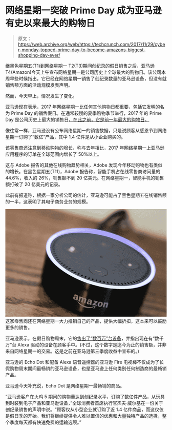 # 网络星期一突破 Prime Day 成为亚马逊有史以来最大的购物日 

> 原文：<https://web.archive.org/web/https://techcrunch.com/2017/11/29/cyber-monday-topped-prime-day-to-become-amazons-biggest-shopping-day-ever/>

继黑色星期五(T1)到网络星期一 T2(T3)期间创纪录的假日销售之后，亚马逊 T4(Amazon)今天上午宣布网络星期一是公司历史上全球最大的购物日。该公司本周早些时候指出，它已经在网络星期一销售了创纪录数量的亚马逊设备，但没有就销售额方面的活动规模发表声明。

然而，今天早上，情况发生了变化。

亚马逊现在表示，2017 年网络星期一比任何其他购物日都重要，包括它发明的名为 Prime Day 的销售假日。在通常较慢的夏季购物季节举行，2017 年的 Prime Day 是公司历史上最大的销售日[，在此之前，它是前一年最大的购物日](https://web.archive.org/web/20221208034459/https://beta.techcrunch.com/2017/07/12/amazons-prime-day-was-the-biggest-sales-day-in-its-history-up-60-on-2016-led-by-the-echo/)[。](https://web.archive.org/web/20221208034459/https://beta.techcrunch.com/2016/07/13/prime-day-2016-was-amazons-biggest-day-ever/)

像往常一样，亚马逊没有公布网络星期一的销售数据，只是说顾客从感恩节到网络星期一订购了“数亿”产品，其中 1.4 亿件是从小企业购买的。

该零售商还注意到移动购物的增长，称与去年相比，2017 年网络星期一上亚马逊应用程序的订单在全球范围内增长了 50%以上。

这与 Adobe 报告的其他在线购物趋势相关，Adobe 发现今年移动购物也有类似的增长。在黑色星期五(T11)，Adobe 报告称，智能手机占在线零售商访问量的 44.6%，收入的 26%，销售额不到 20 亿美元。在网络星期一，智能手机的销售额打破了 20 亿美元的记录。

此前有报道称，根据一家分析公司的估计，亚马逊可能占了黑色星期五在线销售额的一半，这表明了其电子商务业务的规模。

![](img/de7c28794019fdd06d40a8f5e2a61826.png)这家零售商还在网络星期一大力推销自己的产品，提供大幅折扣，这本来可以鼓励更多的销售。

亚马逊表示，在假日购物周末，它的[售出了“数百万”台设备](https://web.archive.org/web/20221208034459/https://beta.techcrunch.com/2017/11/28/amazon-sold-millions-of-alexa-devices-over-the-holiday-shopping-weekend/)，并指出现在有“数千万”台 Alexa 驱动的设备在顾客手中。(不过，这个数字是迄今为止的销售额，并非来自网络星期一的交易。这是之前在亚马逊第三季度收益中宣布的。)

亚马逊的 Echo Dot 和配备 Alexa 语音遥控器的亚马逊 Fire 电视棒不仅成为了长假购物周末期间最畅销的亚马逊设备，也是亚马逊上任何类别任何制造商的最畅销产品。

亚马逊今天补充说，Echo Dot 是网络星期一最畅销的商品。

“亚马逊客户在火鸡 5 期间的购物量达到创纪录水平，订购了数亿件产品，从玩具到时装到电子产品和亚马逊设备，”全球消费者首席执行官杰夫·威尔基在一份关于创纪录销售的声明中说。“顾客仅从小型企业就订购了近 1.4 亿件商品，而这仅仅是假日季的开始。我们将继续提供令人难以置信的优惠和大量独特产品的选择，整个季度每天都有快速免费的运输选项。”